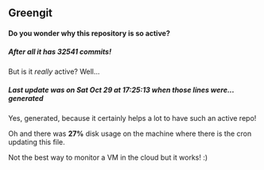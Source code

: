 ## Greengit

#### Do you wonder why this repository is so active?

##### After all it has 32541 commits!

But is it *really* active? Well...

##### Last update was on Sat Oct 29 at 17:25:13 when those lines were... generated

Yes, generated, because it certainly helps a lot to have such an active repo!

Oh and there was **27%** disk usage on the machine
where there is the cron updating this file.

Not the best way to monitor a VM in the cloud but it works! :)
